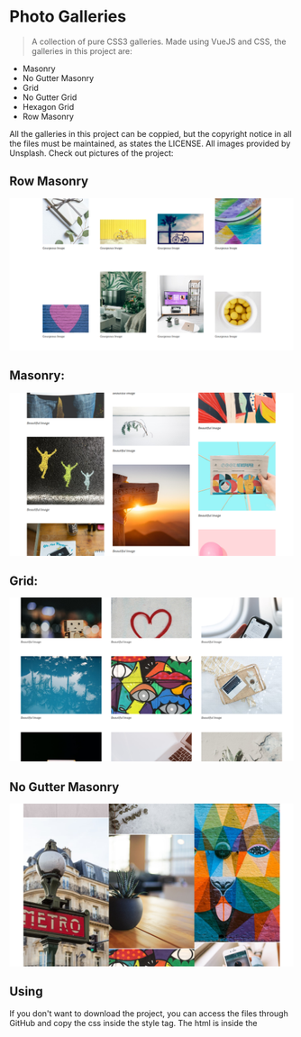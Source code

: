 # Photo Galleries

> A collection of pure CSS3 galleries. Made using VueJS and CSS, the galleries in this project are:

- Masonry
- No Gutter Masonry
- Grid
- No Gutter Grid
- Hexagon Grid
- Row Masonry

All the galleries in this project can be coppied, but the copyright notice in all the files must be maintained, as states the LICENSE. All images provided by Unsplash. Check out pictures of the project:

## Row Masonry

![](./src/assets/images/row-masonry.png)

## Masonry:

![](./src/assets/images/masonry.png)

## Grid:

![](./src/assets/images/grid.png)

## No Gutter Masonry

![](./src/assets/images/masonry-no-gutter.png)

## Using

If you don't want to download the project, you can access the files through GitHub and copy the css inside the style tag. The html is inside the <template> tag. Just remove the v-for and the :key attributes from the inner tag of the gallery wrapper and copy that tag many times. Like so:

```html
<div class="grid-wrapper">
  <div class="grid">
    <div class="block">
      <div class="image-mask">
        <img
          src="https://images.unsplash.com/photo-1469854523086-cc02fe5d8800?ixlib=rb-1.2.1&ixid=eyJhcHBfaWQiOjEyMDd9&auto=format&fit=crop&w=708&q=80"
          alt=""
        />
      </div>
      <p class="description">Beautiful Image</p>
    </div>
    <div class="block">
      <div class="image-mask">
        <img
          src="https://images.unsplash.com/photo-1469854523086-cc02fe5d8800?ixlib=rb-1.2.1&ixid=eyJhcHBfaWQiOjEyMDd9&auto=format&fit=crop&w=708&q=80"
          alt=""
        />
      </div>
      <p class="description">Beautiful Image</p>
    </div>
    ...
  </div>
</div>
```

If you want to download the entire project. Follow the following steps. After downloading the project, you can go into a console and cd the main project folder. Then, you have to install the dependencies:

```sh
cd photo-galleries
npm install
```

And, then run like so:

```sh
npm run dev
```

## Meta

Creator: Eduardo Migueis

Distributed under the APACHE 2.0 LICENSE. See `LICENSE` for more informaton.

[https://github.com/edumigueis/photo-galleries](https://github.com/edumigueis)
